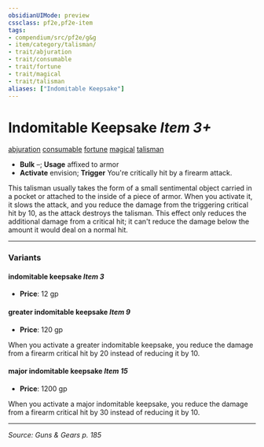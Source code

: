 ```yaml
---
obsidianUIMode: preview
cssclass: pf2e,pf2e-item
tags:
- compendium/src/pf2e/g&g
- item/category/talisman/
- trait/abjuration
- trait/consumable
- trait/fortune
- trait/magical
- trait/talisman
aliases: ["Indomitable Keepsake"]
---
```

# Indomitable Keepsake *Item 3+*  
[abjuration](abjuration.md "Abjuration School Trait")  [consumable](consumable.md "Consumable Item Trait")  [fortune](fortune.md "Fortune Effect Trait")  [magical](magical.md "Magical Item Trait")  [talisman](talisman.md "Talisman Item Trait")  

- **Bulk** –; **Usage** affixed to armor
- **Activate** envision; **Trigger** You're critically hit by a firearm attack.

This talisman usually takes the form of a small sentimental object carried in a pocket or attached to the inside of a piece of armor. When you activate it, it slows the attack, and you reduce the damage from the triggering critical hit by 10, as the attack destroys the talisman. This effect only reduces the additional damage from a critical hit; it can't reduce the damage below the amount it would deal on a normal hit.

---

### Variants

#### indomitable keepsake *Item 3*

- **Price**: 12 gp

#### greater indomitable keepsake *Item 9*

- **Price**: 120 gp

When you activate a greater indomitable keepsake, you reduce the damage from a firearm critical hit by 20 instead of reducing it by 10.

#### major indomitable keepsake *Item 15*

- **Price**: 1200 gp

When you activate a major indomitable keepsake, you reduce the damage from a firearm critical hit by 30 instead of reducing it by 10.

---
*Source: Guns & Gears p. 185*